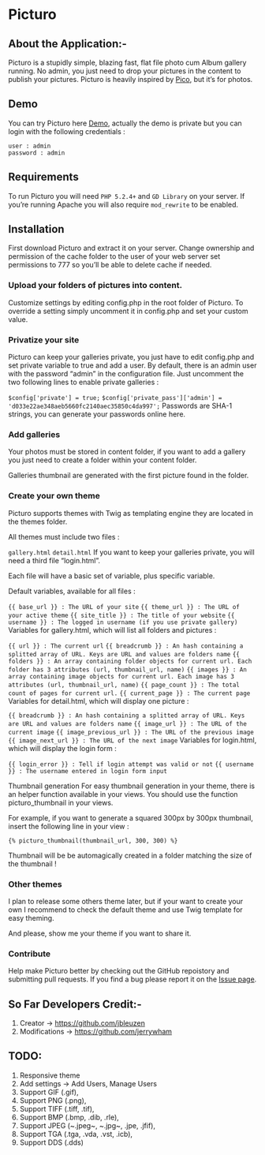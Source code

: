 Picturo
=======

## About the Application:-
Picturo is a stupidly simple, blazing fast, flat file photo cum Album gallery running. No admin, you just need to drop your pictures in the content to publish your pictures. Picturo is heavily inspired by [Pico](https://github.com/gilbitron/Pico), but it’s for photos.

## Demo
You can try Picturo here [Demo](http://picturo.johanbleuzen.fr), actually the demo is private but you can login with the following credentials :

``user : admin`` <br/>
``password : admin``

## Requirements
To run Picturo you will need ``PHP 5.2.4+`` and ``GD Library`` on your server. If you’re running Apache you will also require ``mod_rewrite`` to be enabled.

## Installation
First download Picturo and extract it on your server.
Change ownership and permission of the cache folder to the user of your web server set permissions to 777 so you’ll be able to delete cache if needed.

### Upload your folders of pictures into content.
Customize settings by editing config.php in the root folder of Picturo. To override a setting simply uncomment it in config.php and set your custom value.

### Privatize your site
Picturo can keep your galleries private, you just have to edit config.php and set private variable to true and add a user. By default, there is an admin user with the password “admin” in the configuration file. Just uncomment the two following lines to enable private galleries :

``$config['private'] = true;`` 
``$config['private_pass']['admin'] = 'd033e22ae348aeb5660fc2140aec35850c4da997';``
Passwords are SHA-1 strings, you can generate your passwords online here.

### Add galleries
Your photos must be stored in content folder, if you want to add a gallery you just need to create a folder within your content folder.

Galleries thumbnail are generated with the first picture found in the folder.

### Create your own theme
Picturo supports themes with Twig as templating engine they are located in the themes folder.

All themes must include two files :

``gallery.html``
``detail.html``
If you want to keep your galleries private, you will need a third file “login.html”.

Each file will have a basic set of variable, plus specific variable.

Default variables, available for all files :

``{{ base_url }} : The URL of your site``
``{{ theme_url }} : The URL of your active theme``
``{{ site_title }} : The title of your website``
``{{ username }} : The logged in username (if you use private gallery)``
Variables for gallery.html, which will list all folders and pictures :

``{{ url }} : The current url``
``{{ breadcrumb }} : An hash containing a splitted array of URL. Keys are URL and values are folders name``
``{{ folders }} : An array containing folder objects for current url. Each folder has 3 attributes (url, thumbnail_url, name)``
``{{ images }} : An array containing image objects for current url. Each image has 3 attributes (url, thumbnail_url, name)``
``{{ page_count }} : The total count of pages for current url.``
``{{ current_page }} : The current page``
Variables for detail.html, which will display one picture :

``{{ breadcrumb }} : An hash containing a splitted array of URL. Keys are URL and values are folders name``
``{{ image_url }} : The URL of the current image``
``{{ image_previous_url }} : The URL of the previous image``
``{{ image_next_url }} : The URL of the next image``
Variables for login.html, which will display the login form :

``{{ login_error }} : Tell if login attempt was valid or not``
``{{ username }} : The username entered in login form input``

Thumbnail generation
For easy thumbnail generation in your theme, there is an helper function available in your views.
You should use the function picturo_thumbnail in your views.

For example, if you want to generate a squared 300px by 300px thumbnail, insert the following line in your view :

``{% picturo_thumbnail(thumbnail_url, 300, 300) %}``

Thumbnail will be be automagically created in a folder matching the size of the thumbnail !

### Other themes
I plan to release some others theme later, but if your want to create your own I recommend to check the default theme and use Twig template for easy theming.

And please, show me your theme if you want to share it.

### Contribute
Help make Picturo better by checking out the GitHub repoistory and submitting pull requests. If you find a bug please report it on the [Issue page](https://github.com/dineshkummarc/Picturo/issues).

## So Far Developers Credit:-
1. Creator -> https://github.com/jbleuzen
2. Modifications -> https://github.com/jerrywham

## TODO:
 1. Responsive theme
 2. Add settings -> Add Users, Manage Users
 3. Support GIF (.gif),
 4. Support PNG (.png),
 5. Support TIFF (.tiff, .tif),
 6. Support BMP (.bmp, .dib, .rle),
 7. Support JPEG (~.jpeg~, ~.jpg~, .jpe, .jfif),
 8. Support TGA (.tga, .vda, .vst, .icb),
 9. Support DDS (.dds)